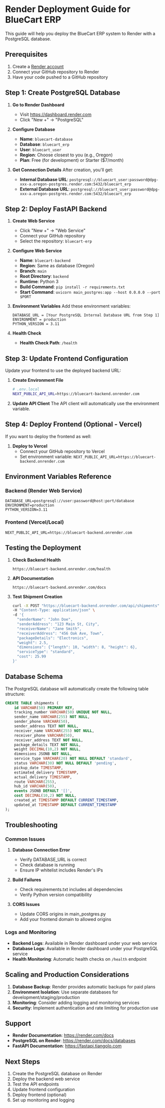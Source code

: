 # Render Deployment Guide for BlueCart ERP

This guide will help you deploy the BlueCart ERP system to Render with a PostgreSQL database.

## Prerequisites

1. Create a [Render account](https://render.com)
2. Connect your GitHub repository to Render
3. Have your code pushed to a GitHub repository

## Step 1: Create PostgreSQL Database

1. **Go to Render Dashboard**
   - Visit https://dashboard.render.com
   - Click "New +" → "PostgreSQL"

2. **Configure Database**
   - **Name**: `bluecart-database`
   - **Database**: `bluecart_erp`
   - **User**: `bluecart_user`
   - **Region**: Choose closest to you (e.g., Oregon)
   - **Plan**: Free (for development) or Starter ($7/month)

3. **Get Connection Details**
   After creation, you'll get:
   - **Internal Database URL**: `postgresql://bluecart_user:password@dpg-xxx-a.oregon-postgres.render.com:5432/bluecart_erp`
   - **External Database URL**: `postgresql://bluecart_user:password@dpg-xxx-a.oregon-postgres.render.com:5432/bluecart_erp`

## Step 2: Deploy FastAPI Backend

1. **Create Web Service**
   - Click "New +" → "Web Service"
   - Connect your GitHub repository
   - Select the repository: `bluecart-erp`

2. **Configure Web Service**
   - **Name**: `bluecart-backend`
   - **Region**: Same as database (Oregon)
   - **Branch**: `main`
   - **Root Directory**: `backend`
   - **Runtime**: Python 3
   - **Build Command**: `pip install -r requirements.txt`
   - **Start Command**: `uvicorn main_postgres:app --host 0.0.0.0 --port $PORT`

3. **Environment Variables**
   Add these environment variables:
   ```
   DATABASE_URL = [Your PostgreSQL Internal Database URL from Step 1]
   ENVIRONMENT = production
   PYTHON_VERSION = 3.11
   ```

4. **Health Check**
   - **Health Check Path**: `/health`

## Step 3: Update Frontend Configuration

Update your frontend to use the deployed backend URL:

1. **Create Environment File**
   ```bash
   # .env.local
   NEXT_PUBLIC_API_URL=https://bluecart-backend.onrender.com
   ```

2. **Update API Client**
   The API client will automatically use the environment variable.

## Step 4: Deploy Frontend (Optional - Vercel)

If you want to deploy the frontend as well:

1. **Deploy to Vercel**
   - Connect your GitHub repository to Vercel
   - Set environment variable: `NEXT_PUBLIC_API_URL=https://bluecart-backend.onrender.com`

## Environment Variables Reference

### Backend (Render Web Service)
```
DATABASE_URL=postgresql://user:password@host:port/database
ENVIRONMENT=production
PYTHON_VERSION=3.11
```

### Frontend (Vercel/Local)
```
NEXT_PUBLIC_API_URL=https://bluecart-backend.onrender.com
```

## Testing the Deployment

1. **Check Backend Health**
   ```
   https://bluecart-backend.onrender.com/health
   ```

2. **API Documentation**
   ```
   https://bluecart-backend.onrender.com/docs
   ```

3. **Test Shipment Creation**
   ```bash
   curl -X POST "https://bluecart-backend.onrender.com/api/shipments" \
   -H "Content-Type: application/json" \
   -d '{
     "senderName": "John Doe",
     "senderAddress": "123 Main St, City",
     "receiverName": "Jane Smith", 
     "receiverAddress": "456 Oak Ave, Town",
     "packageDetails": "Electronics",
     "weight": 2.5,
     "dimensions": {"length": 10, "width": 8, "height": 6},
     "serviceType": "standard",
     "cost": 25.99
   }'
   ```

## Database Schema

The PostgreSQL database will automatically create the following table structure:

```sql
CREATE TABLE shipments (
    id VARCHAR(50) PRIMARY KEY,
    tracking_number VARCHAR(50) UNIQUE NOT NULL,
    sender_name VARCHAR(255) NOT NULL,
    sender_phone VARCHAR(50),
    sender_address TEXT NOT NULL,
    receiver_name VARCHAR(255) NOT NULL,
    receiver_phone VARCHAR(50),
    receiver_address TEXT NOT NULL,
    package_details TEXT NOT NULL,
    weight DECIMAL(10,2) NOT NULL,
    dimensions JSONB NOT NULL,
    service_type VARCHAR(20) NOT NULL DEFAULT 'standard',
    status VARCHAR(30) NOT NULL DEFAULT 'pending',
    pickup_date TIMESTAMP,
    estimated_delivery TIMESTAMP,
    actual_delivery TIMESTAMP,
    route VARCHAR(255),
    hub_id VARCHAR(50),
    events JSONB DEFAULT '[]',
    cost DECIMAL(10,2) NOT NULL,
    created_at TIMESTAMP DEFAULT CURRENT_TIMESTAMP,
    updated_at TIMESTAMP DEFAULT CURRENT_TIMESTAMP
);
```

## Troubleshooting

### Common Issues

1. **Database Connection Error**
   - Verify DATABASE_URL is correct
   - Check database is running
   - Ensure IP whitelist includes Render's IPs

2. **Build Failures**
   - Check requirements.txt includes all dependencies
   - Verify Python version compatibility

3. **CORS Issues**
   - Update CORS origins in main_postgres.py
   - Add your frontend domain to allowed origins

### Logs and Monitoring

- **Backend Logs**: Available in Render dashboard under your web service
- **Database Logs**: Available in Render dashboard under your PostgreSQL service
- **Health Monitoring**: Automatic health checks on `/health` endpoint

## Scaling and Production Considerations

1. **Database Backup**: Render provides automatic backups for paid plans
2. **Environment Isolation**: Use separate databases for development/staging/production
3. **Monitoring**: Consider adding logging and monitoring services
4. **Security**: Implement authentication and rate limiting for production use

## Support

- **Render Documentation**: https://render.com/docs
- **PostgreSQL on Render**: https://render.com/docs/databases
- **FastAPI Documentation**: https://fastapi.tiangolo.com

## Next Steps

1. Create the PostgreSQL database on Render
2. Deploy the backend web service
3. Test the API endpoints
4. Update frontend configuration
5. Deploy frontend (optional)
6. Set up monitoring and logging